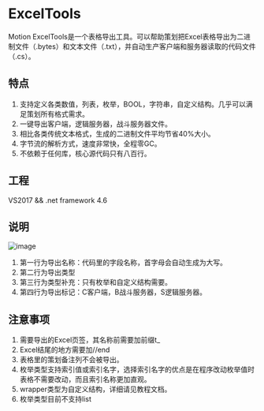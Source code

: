 # ExcelTools
Motion ExcelTools是一个表格导出工具。可以帮助策划把Excel表格导出为二进制文件（.bytes）和文本文件（.txt），并自动生产客户端和服务器读取的代码文件（.cs）。

## 特点
1. 支持定义各类数值，列表，枚举，BOOL，字符串，自定义结构。几乎可以满足策划所有格式需求。
2. 一键导出客户端，逻辑服务器，战斗服务器文件。
3. 相比各类传统文本格式，生成的二进制文件平均节省40%大小。
4. 字节流的解析方式，速度非常快，全程零GC。
5. 不依赖于任何库，核心源代码只有八百行。

## 工程
VS2017 && .net framework 4.6

## 说明
![image](https://github.com/gmhevinci/ExcelTools/raw/master/image.JPG?imageMogr2/auto-orient/strip)

1. 第一行为导出名称：代码里的字段名称，首字母会自动生成为大写。
2. 第二行为导出类型
3. 第三行为类型补充：只有枚举和自定义结构需要。
4. 第四行为导出标记：C客户端，B战斗服务器，S逻辑服务器。

## 注意事项
1. 需要导出的Excel页签，其名称前需要加前缀t_
2. Excel结尾的地方需要加//end
3. 表格里的策划备注列不会被导出。
4. 枚举类型支持索引值或索引名字，选择索引名字的优点是在程序改动枚举值时表格不需要改动，而且索引名称更加直观。
5. wrapper类型为自定义结构，详细请见教程文档。
6. 枚举类型目前不支持list
